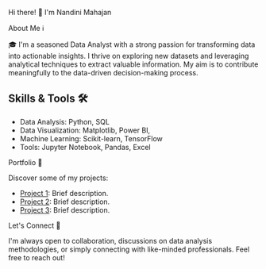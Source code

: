 Hi there! 👋 I'm Nandini Mahajan

 About Me ℹ️

🎓 I'm a seasoned Data Analyst with a strong passion for transforming data into actionable insights. I thrive on exploring new datasets and leveraging analytical techniques to extract valuable information. My aim is to contribute meaningfully to the data-driven decision-making process.

## Skills & Tools 🛠️

- Data Analysis: Python, SQL
- Data Visualization: Matplotlib, Power BI, 
- Machine Learning: Scikit-learn, TensorFlow
- Tools: Jupyter Notebook, Pandas, Excel

 
 Portfolio 🌟

Discover some of my projects:

- [Project 1](link-to-project): Brief description.
- [Project 2](link-to-project): Brief description.
- [Project 3](link-to-project): Brief description.

 Let's Connect 🤝

I'm always open to collaboration, discussions on data analysis methodologies, or simply connecting with like-minded professionals. Feel free to reach out!

